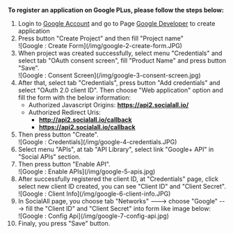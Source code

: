 __To register an application on Google PLus, please follow the steps below:__

1. Login to [Google Account](https://accounts.google.com/) and go to Page [Google Developer](https://console.developers.google.com/) to create application
2. Press button "Create Project" and then fill "Project name"
    <div class="soclall-br"></div>
    ![Google : Create Form](/img/google-2-create-form.JPG)
    <div class="soclall-br"></div>
3. When project was created successfully, select menu "Credentials" and select tab "OAuth consent screen", fill "Product Name" and press button "Save".
    <div class="soclall-br"></div>
    ![Google : Consent Screen](/img/google-3-consent-screen.jpg)
    <div class="soclall-br"></div>
4. After that, select tab "Credentials", press button "Add credentials" and select "OAuth 2.0 client ID". Then choose "Web application" option and fill the form with the below information:
    * Authorized Javascript Origins: __https://api2.socialall.io/__
    * Authorized Redirect Uris: 
        - __http://api2.socialall.io/callback__
        - __https://api2.socialall.io/callback__
5. Then press button "Create".
    <div class="soclall-br"></div>
    ![Google : Credentials](/img/google-4-credentials.JPG)
    <div class="soclall-br"></div>
6. Select menu "APIs", at tab "API Library", select link "Google+ API" in "Social APIs" section.
7. Then press button "Enable API".
    <div class="soclall-br"></div>
    ![Google : Enable APIs](/img/google-5-apis.jpg)
    <div class="soclall-br"></div>
8. After successfully registered the client ID, at "Credentials" page, click select new client ID created, you can see "Client ID" and "Client Secret".
    <div class="soclall-br"></div>
    ![Google : Client Info](/img/google-6-client-info.JPG)
    <div class="soclall-br"></div>
9. In SocialAll page, you choose tab "Networks" ---> choose "Google" ---> fill the "Client ID" and "Client Secret" into form like image below:
    <div class="soclall-br"></div>
    ![Google : Config Api](/img/google-7-config-api.jpg)
    <div class="soclall-br"></div>
10. Finaly, you press "Save" button.